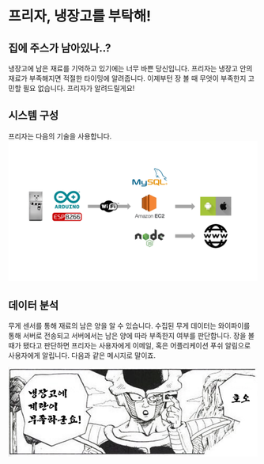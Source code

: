 # 프리자, 냉장고를 부탁해!

## 집에 주스가 남아있나..?
냉장고에 남은 재료를 기억하고 있기에는 너무 바쁜 당신입니다. 프리자는 냉장고 안의 재료가 부족해지면 적절한 타이밍에 알려줍니다. 이제부턴 장 볼 때 무엇이 부족한지 고민할 필요 없습니다. 프리자가 알려드릴게요!
## 시스템 구성
프리자는 다음의 기술을 사용합니다.  
<img src='images/diagram.png'>
## 데이터 분석
무게 센서를 통해 재료의 남은 양을 알 수 있습니다. 수집된 무게 데이터는 와이파이를 통해 서버로 전송되고 서버에서는 남은 양에 따라 부족한지 여부를 판단합니다. 장을 볼 때가 됐다고 판단하면 프리자는 사용자에게 이메일, 혹은 어플리케이션 푸쉬 알림으로 사용자에게 알립니다. 다음과 같은 메시지로 말이죠.  

<img src='images/freeza_alarm.jpeg'>